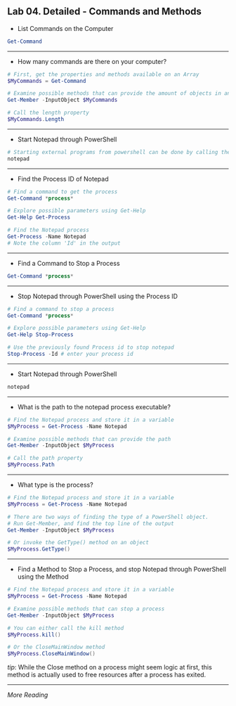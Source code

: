 ## Lab 04. Detailed - Commands and Methods

- List Commands on the Computer

```Powershell
Get-Command
```

---

- How many commands are there on your computer?

```Powershell
# First, get the properties and methods available on an Array
$MyCommands = Get-Command

# Examine possible methods that can provide the amount of objects in an array
Get-Member -InputObject $MyCommands

# Call the length property
$MyCommands.Length

```

---

- Start Notepad through PowerShell

```Powershell
# Starting external programs from powershell can be done by calling the program directly
notepad
```

---

- Find the Process ID of Notepad

```Powershell
# Find a command to get the process
Get-Command *process*

# Explore possible parameters using Get-Help
Get-Help Get-Process

# Find the Notepad process
Get-Process -Name Notepad
# Note the column 'Id' in the output
```

---

- Find a Command to Stop a Process

```Powershell
Get-Command *process*
```

---

- Stop Notepad through PowerShell using the Process ID

```Powershell
# Find a command to stop a process
Get-Command *process*

# Explore possible parameters using Get-Help
Get-Help Stop-Process

# Use the previously found Process id to stop notepad
Stop-Process -Id # enter your process id
```

---

- Start Notepad through PowerShell

```Powershell
notepad
```

---

- What is the path to the notepad process executable?

```Powershell
# Find the Notepad process and store it in a variable
$MyProcess = Get-Process -Name Notepad

# Examine possible methods that can provide the path
Get-Member -InputObject $MyProcess

# Call the path property
$MyProcess.Path
```

---

- What type is the process?

```Powershell
# Find the Notepad process and store it in a variable
$MyProcess = Get-Process -Name Notepad

# There are two ways of finding the type of a PowerShell object. 
# Run Get-Member, and find the top line of the output
Get-Member -InputObject $MyProcess

# Or invoke the GetType() method on an object
$MyProcess.GetType()
```

---

- Find a Method to Stop a Process, and stop Notepad through PowerShell using the Method

```Powershell
# Find the Notepad process and store it in a variable
$MyProcess = Get-Process -Name Notepad

# Examine possible methods that can stop a process
Get-Member -InputObject $MyProcess

# You can either call the kill method
$MyProcess.kill()

# Or the CloseMainWindow method
$MyProcess.CloseMainWindow()
```

*tip*: While the Close method on a process might seem logic at first, this method is actually used to free resources after a process has exited.

---

*More Reading*

```Powershell

```
